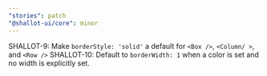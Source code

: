```yaml
---
"stories": patch
"@shallot-ui/core": minor
---
```


SHALLOT-9: Make `borderStyle: 'solid'` a default for `<Box />`, `<Column/ >`, and `<Row />`
SHALLOT-10: Default to `borderWidth: 1` when a color is set and no width is explicitly set.
